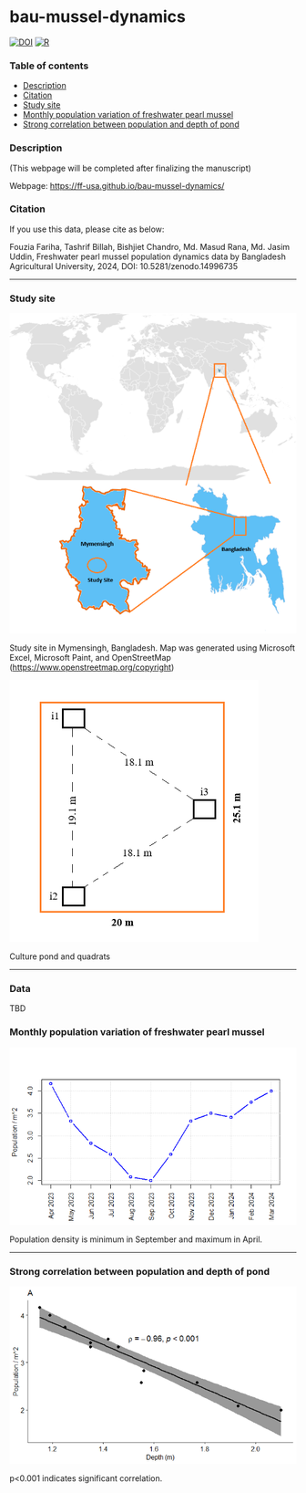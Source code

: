 # bau-mussel-dynamics

[![DOI](https://zenodo.org/badge/DOI/10.5281/zenodo.14996734.svg)](https://doi.org/10.5281/zenodo.14996734) [![R](https://img.shields.io/badge/R-4.4.2-green.svg)]()

### Table of contents

  * [Description](#description)
  * [Citation](#citation)
  * [Study site](#study-site)
  * [Monthly population variation of freshwater pearl mussel](#monthly-population-variation-of-freshwater-pearl-mussel)
  * [Strong correlation between population and depth of pond](#strong-correlation-between-population-and-depth-of-pond)

### Description

(This webpage will be completed after finalizing the manuscript)

Webpage: https://ff-usa.github.io/bau-mussel-dynamics/

### Citation

If you use this data, please cite as below:

Fouzia Fariha, Tashrif Billah, Bishjiet Chandro, Md. Masud Rana, Md. Jasim Uddin, Freshwater pearl mussel population dynamics data by Bangladesh Agricultural University, 2024, DOI: 10.5281/zenodo.14996735

---

### Study site

![](canvas_6.5x8_annot.png)

Study site in Mymensingh, Bangladesh. Map was generated using Microsoft Excel, Microsoft Paint, and OpenStreetMap (https://www.openstreetmap.org/copyright)

![](pond_annot.png)

Culture pond and quadrats


---

### Data

TBD

### Monthly population variation of freshwater pearl mussel

![](population.png)

Population density is minimum in September and maximum in April.

---

### Strong correlation between population and depth of pond

![](corr_population_depth.png)

p<0.001 indicates significant correlation.
